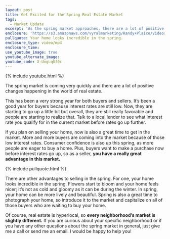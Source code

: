 ```yaml
---
layout: post
title: Get Excited for the Spring Real Estate Market
tags:
  - Market Update
excerpt: 'As the spring market approaches, there are a lot of positive changes happening in the real estate market that impact both buyers and sellers.'
enclosure: 'https://s3.amazonaws.com/vyralmarketing/Randy+Plaice/Videos/2017/Get+Excited+for+the+Spring+Real+Estate+Market+-+Santa+Clarita+Real+Estate+Agent.mp4'
pullquote: Your home looks incredible in the spring.
enclosure_type: video/mp4
enclosure_time:
use_youtube_image: true
youtube_alternate_image:
youtube_code: X-UxgLqGf0c
---
```



{% include youtube.html %}

The spring market is coming very quickly and there are a lot of positive changes happening in the world of real estate.

This has been a very strong year for both buyers and sellers. It’s been a good year for buyers because interest rates are still low. Now, they are starting to go up a little bit but overall, they are still really favorable and people are starting to realize that. Talk to a local lender to see what interest rate you qualify for in the current market before rates go up further.

If you plan on selling your home, now is also a great time to get in the market. More and more buyers are coming into the market because of those low interest rates. Consumer confidence is also up this spring, as more people are eager to buy a home. Plus, buyers want to make a purchase now before interest rates go up, so as a seller, **you have a really great advantage in this market.**

{% include pullquote.html %}

There are other advantages to selling in the spring. For one, your home looks incredible in the spring. Flowers start to bloom and your home feels nicer; it’s not as cold and gloomy as it can be during the winter. In spring, your home can be more lively and beautiful. Spring is also a great time to photograph your home, so introduce it to the market and capitalize on all of those buyers who are waiting to buy your home.

Of course, real estate is hyperlocal, so **every neighborhood’s market is slightly different.** If you are curious about your specific neighborhood or if you have any other questions about the spring market in general, just give me a call or send me an email. I would be happy to help you!